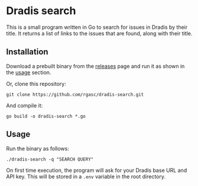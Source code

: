 # Dradis search
This is a small program written in Go to search for issues in Dradis by their title. It returns a list of links to the issues that are found, along with their title.

## Installation
Download a prebuilt binary from the [releases](https://github.com/rgasc/dradis-search/releases) page and run it as shown in the [usage](#Usage) section.

Or, clone this repository:
```shell
git clone https://github.com/rgasc/dradis-search.git
```

And compile it:
```shell
go build -o dradis-search *.go
```

## Usage
Run the binary as follows:
```shell
./dradis-search -q "SEARCH QUERY"
```

On first time execution, the program will ask for your Dradis base URL and API key. This will be stored in a `.env` variable in the root directory.
